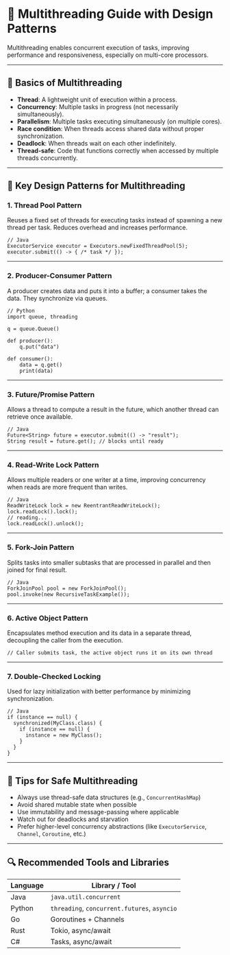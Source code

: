 # 🚦 Multithreading Guide with Design Patterns

Multithreading enables concurrent execution of tasks, improving performance and responsiveness, especially on multi-core processors.

---

## 🔄 Basics of Multithreading

- **Thread**: A lightweight unit of execution within a process.
- **Concurrency**: Multiple tasks in progress (not necessarily simultaneously).
- **Parallelism**: Multiple tasks executing simultaneously (on multiple cores).
- **Race condition**: When threads access shared data without proper synchronization.
- **Deadlock**: When threads wait on each other indefinitely.
- **Thread-safe**: Code that functions correctly when accessed by multiple threads concurrently.

---

## 🧰 Key Design Patterns for Multithreading

### 1. Thread Pool Pattern

Reuses a fixed set of threads for executing tasks instead of spawning a new thread per task. Reduces overhead and increases performance.

```
// Java
ExecutorService executor = Executors.newFixedThreadPool(5);
executor.submit(() -> { /* task */ });
```

---

### 2. Producer-Consumer Pattern

A producer creates data and puts it into a buffer; a consumer takes the data. They synchronize via queues.

```
// Python
import queue, threading

q = queue.Queue()

def producer():
    q.put("data")

def consumer():
    data = q.get()
    print(data)
```

---

### 3. Future/Promise Pattern

Allows a thread to compute a result in the future, which another thread can retrieve once available.

```
// Java
Future<String> future = executor.submit(() -> "result");
String result = future.get(); // blocks until ready
```

---

### 4. Read-Write Lock Pattern

Allows multiple readers or one writer at a time, improving concurrency when reads are more frequent than writes.

```
// Java
ReadWriteLock lock = new ReentrantReadWriteLock();
lock.readLock().lock();
// reading...
lock.readLock().unlock();
```

---

### 5. Fork-Join Pattern

Splits tasks into smaller subtasks that are processed in parallel and then joined for final result.

```
// Java
ForkJoinPool pool = new ForkJoinPool();
pool.invoke(new RecursiveTaskExample());
```

---

### 6. Active Object Pattern

Encapsulates method execution and its data in a separate thread, decoupling the caller from the execution.

```
// Caller submits task, the active object runs it on its own thread
```

---

### 7. Double-Checked Locking

Used for lazy initialization with better performance by minimizing synchronization.

```
// Java
if (instance == null) {
  synchronized(MyClass.class) {
    if (instance == null) {
      instance = new MyClass();
    }
  }
}
```

---

## 🧪 Tips for Safe Multithreading

- Always use thread-safe data structures (e.g., `ConcurrentHashMap`)
- Avoid shared mutable state when possible
- Use immutability and message-passing where applicable
- Watch out for deadlocks and starvation
- Prefer higher-level concurrency abstractions (like `ExecutorService`, `Channel`, `Coroutine`, etc.)

---

## 🔍 Recommended Tools and Libraries

| Language | Library / Tool                |
|----------|-------------------------------|
| Java     | `java.util.concurrent`        |
| Python   | `threading`, `concurrent.futures`, `asyncio` |
| Go       | Goroutines + Channels         |
| Rust     | Tokio, async/await            |
| C#       | Tasks, async/await            |
